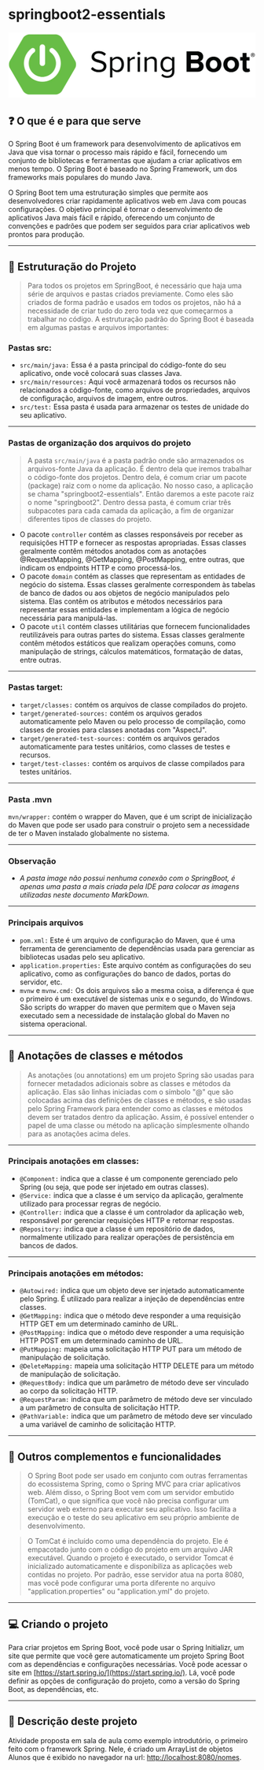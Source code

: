 # springboot2-essentials

![1680216781191](image/README/1680216781191.png)

## ❓ O que é e para que serve

O Spring Boot é um framework para desenvolvimento de aplicativos em Java que visa tornar o processo mais rápido e fácil, fornecendo um conjunto de bibliotecas e ferramentas que ajudam a criar aplicativos em menos tempo. O Spring Boot é baseado no Spring Framework, um dos frameworks mais populares do mundo Java.

O Spring Boot tem uma estruturação simples que permite aos desenvolvedores criar rapidamente aplicativos web em Java com poucas configurações. O objetivo principal é tornar o desenvolvimento de aplicativos Java mais fácil e rápido, oferecendo um conjunto de convenções e padrões que podem ser seguidos para criar aplicativos web prontos para produção.

---

## 📁 Estruturação do Projeto

> Para todos os projetos em SpringBoot, é necessário que haja uma série de arquivos e pastas criados previamente. Como eles são criados de forma padrão e usados em todos os projetos, não há a necessidade de criar tudo do zero toda vez que começarmos a trabalhar no código. A estruturação padrão do Spring Boot é baseada em algumas pastas e arquivos importantes:

### Pastas src:

- `src/main/java:` Essa é a pasta principal do código-fonte do seu aplicativo, onde você colocará suas classes Java.
- `src/main/resources:` Aqui você armazenará todos os recursos não relacionados a código-fonte, como arquivos de propriedades, arquivos de configuração, arquivos de imagem, entre outros.
- `src/test:` Essa pasta é usada para armazenar os testes de unidade do seu aplicativo.

---

### Pastas de organização dos arquivos do projeto

> A pasta `src/main/java` é a pasta padrão onde são armazenados os arquivos-fonte Java da aplicação. É dentro dela que iremos trabalhar o código-fonte dos projetos. Dentro dela, é comum criar um pacote (package) raiz com o nome da aplicação. No nosso caso, a aplicação se chama "springboot2-essentials". Então daremos a este pacote raiz o nome "springboot2". Dentro dessa pasta, é comum criar três subpacotes para cada camada da aplicação, a fim de organizar diferentes tipos de classes do projeto.

* O pacote `controller` contém as classes responsáveis por receber as requisições HTTP e fornecer as respostas apropriadas. Essas classes geralmente contêm métodos anotados com as anotações @RequestMapping, @GetMapping, @PostMapping, entre outras, que indicam os endpoints HTTP e como processá-los.
* O pacote `domain` contém as classes que representam as entidades de negócio do sistema. Essas classes geralmente correspondem às tabelas de banco de dados ou aos objetos de negócio manipulados pelo sistema. Elas contêm os atributos e métodos necessários para representar essas entidades e implementam a lógica de negócio necessária para manipulá-las.
* O pacote `util` contém classes utilitárias que fornecem funcionalidades reutilizáveis para outras partes do sistema. Essas classes geralmente contêm métodos estáticos que realizam operações comuns, como manipulação de strings, cálculos matemáticos, formatação de datas, entre outras.

---

### Pastas target:

- `target/classes:` contém os arquivos de classe compilados do projeto.
- `target/generated-sources:` contém os arquivos gerados automaticamente pelo Maven ou pelo processo de compilação, como classes de proxies para classes anotadas com "AspectJ".
- `target/generated-test-sources:` contém os arquivos gerados automaticamente para testes unitários, como classes de testes e recursos.
- `target/test-classes:` contém os arquivos de classe compilados para testes unitários.

---

### Pasta .mvn

`mvn/wrapper:` contém o wrapper do Maven, que é um script de inicialização do Maven que pode ser usado para construir o projeto sem a necessidade de ter o Maven instalado globalmente no sistema.

---

### Observação

- _A pasta image não possui nenhuma conexão com o SpringBoot, é apenas uma pasta a mais criada pela IDE para colocar as imagens utilizadas neste documento MarkDown._

---

### Principais arquivos

- `pom.xml:` Este é um arquivo de configuração do Maven, que é uma ferramenta de gerenciamento de dependências usada para gerenciar as bibliotecas usadas pelo seu aplicativo.
- `application.properties:` Este arquivo contém as configurações do seu aplicativo, como as configurações do banco de dados, portas do servidor, etc.
- `mvnw` e `mvnw.cmd:` Os dois arquivos são a mesma coisa, a diferença é que o primeiro é um executável de sistemas unix e o segundo, do Windows. São scripts do wrapper do maven que permitem que o Maven seja executado sem a necessidade de instalação global do Maven no sistema operacional.

---

## 📌 Anotações de classes e métodos

> As anotações (ou annotations) em um projeto Spring são usadas para fornecer metadados adicionais sobre as classes e métodos da aplicação. Elas são linhas iniciadas com o símbolo "@" que são colocadas acima das definições de classes e métodos, e são usadas pelo Spring Framework para entender como as classes e métodos devem ser tratados dentro da aplicação. Assim, é possível entender o papel de uma classe ou método na aplicação simplesmente olhando para as anotações acima deles.

---

### Principais anotações em classes:

* `@Component:` indica que a classe é um componente gerenciado pelo Spring (ou seja, que pode ser injetado em outras classes).
* `@Service:` indica que a classe é um serviço da aplicação, geralmente utilizado para processar regras de negócio.
* `@Controller:` indica que a classe é um controlador da aplicação web, responsável por gerenciar requisições HTTP e retornar respostas.
* `@Repository:` indica que a classe é um repositório de dados, normalmente utilizado para realizar operações de persistência em bancos de dados.

---

### Principais anotações em métodos:

* `@Autowired:` indica que um objeto deve ser injetado automaticamente pelo Spring. É utilizado para realizar a injeção de dependências entre classes.
* `@GetMapping:` indica que o método deve responder a uma requisição HTTP GET em um determinado caminho de URL.
* `@PostMapping:` indica que o método deve responder a uma requisição HTTP POST em um determinado caminho de URL.
* `@PutMapping:` mapeia uma solicitação HTTP PUT para um método de manipulação de solicitação.
* `@DeleteMapping:` mapeia uma solicitação HTTP DELETE para um método de manipulação de solicitação.
* `@RequestBody:` indica que um parâmetro de método deve ser vinculado ao corpo da solicitação HTTP.
* `@RequestParam:` indica que um parâmetro de método deve ser vinculado a um parâmetro de consulta de solicitação HTTP.
* `@PathVariable:` indica que um parâmetro de método deve ser vinculado a uma variável de caminho de solicitação HTTP.

---

## 🔗 Outros complementos e funcionalidades

> O Spring Boot pode ser usado em conjunto com outras ferramentas do ecossistema Spring, como o Spring MVC para criar aplicativos web. Além disso, o Spring Boot vem com um servidor embutido (TomCat), o que significa que você não precisa configurar um servidor web externo para executar seu aplicativo. Isso facilita a execução e o teste do seu aplicativo em seu próprio ambiente de desenvolvimento.

> O TomCat é incluído como uma dependência do projeto. Ele é empacotado junto com o código do projeto em um arquivo JAR executável. Quando o projeto é executado, o servidor Tomcat é inicializado automaticamente e disponibiliza as aplicações web contidas no projeto. Por padrão, esse servidor atua na porta 8080, mas você pode configurar uma porta diferente no arquivo "application.properties" ou "application.yml" do projeto.

---

## 💻 Criando o projeto

Para criar projetos em Spring Boot, você pode usar o Spring Initializr, um site que permite que você gere automaticamente um projeto Spring Boot com as dependências e configurações necessárias. Você pode acessar o site em [https://start.spring.io/](https://start.spring.io/). Lá, você pode definir as opções de configuração do projeto, como a versão do Spring Boot, as dependências, etc.

---

## 📕 Descrição deste projeto

Atividade proposta em sala de aula como exemplo introdutório, o primeiro feito com o framework Spring. Nele, é criado um ArrayList de objetos Alunos que é exibido no navegador na url: [http://localhost:8080/nomes](http://localhost:8080/nomes).
